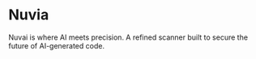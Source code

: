 # Nuvia
Nuvai is where AI meets precision. A refined scanner built to secure the future of AI-generated code.
